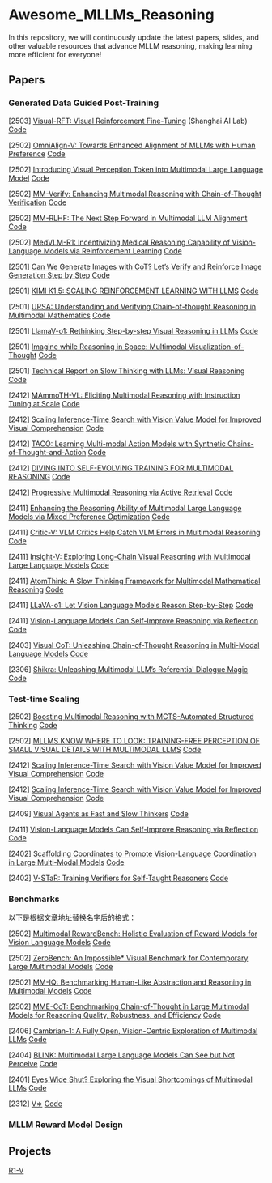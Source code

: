 # Awesome_MLLMs_Reasoning

In this repository, we will continuously update the latest papers, slides, and other valuable resources that advance MLLM reasoning, making learning more efficient for everyone!

## Papers

### Generated Data Guided Post-Training
[2503] [Visual-RFT: Visual Reinforcement Fine-Tuning](https://arxiv.org/abs/2503.01785) (Shanghai AI Lab)   [Code](https://github.com/Liuziyu77/Visual-RFT)

[2502] [OmniAlign-V: Towards Enhanced Alignment of MLLMs with Human Preference](https://arxiv.org/pdf/2502.18411) [Code]()

[2502] [Introducing Visual Perception Token into Multimodal Large Language Model](https://arxiv.org/pdf/2502.17425) [Code]()

[2502] [MM-Verify: Enhancing Multimodal Reasoning with Chain-of-Thought Verification](https://arxiv.org/pdf/2502.13383) [Code]()

[2502] [MM-RLHF: The Next Step Forward in Multimodal LLM Alignment](https://arxiv.org/pdf/2502.10391) [Code]()

[2502] [MedVLM-R1: Incentivizing Medical Reasoning Capability of Vision-Language Models via Reinforcement Learning](https://arxiv.org/pdf/2502.19634) [Code]()

[2501] [Can We Generate Images with CoT? Let’s Verify and Reinforce Image Generation Step by Step](https://arxiv.org/pdf/2501.13926) [Code]()

[2501] [KIMI K1.5: SCALING REINFORCEMENT LEARNING WITH LLMS](https://arxiv.org/pdf/2501.12599) [Code]()

[2501] [URSA: Understanding and Verifying Chain-of-thought Reasoning in Multimodal Mathematics](https://arxiv.org/pdf/2501.04686) [Code]()

[2501] [LlamaV-o1: Rethinking Step-by-step Visual Reasoning in LLMs](https://arxiv.org/pdf/2501.06186) [Code]()

[2501] [Imagine while Reasoning in Space: Multimodal Visualization-of-Thought](https://arxiv.org/pdf/2501.07542) [Code]()

[2501] [Technical Report on Slow Thinking with LLMs: Visual Reasoning](https://arxiv.org/pdf/2501.01904) [Code]()

[2412] [MAmmoTH-VL: Eliciting Multimodal Reasoning with Instruction Tuning at Scale](https://arxiv.org/pdf/2412.05237) [Code]()

[2412] [Scaling Inference-Time Search with Vision Value Model for Improved Visual Comprehension](https://arxiv.org/pdf/2412.03704) [Code]()

[2412] [TACO: Learning Multi-modal Action Models with Synthetic Chains-of-Thought-and-Action](https://arxiv.org/pdf/2412.05479) [Code]()

[2412] [DIVING INTO SELF-EVOLVING TRAINING FOR MULTIMODAL REASONING](https://arxiv.org/pdf/2412.17451) [Code]()

[2412] [Progressive Multimodal Reasoning via Active Retrieval](https://arxiv.org/pdf/2412.14835) [Code]()

[2411] [Enhancing the Reasoning Ability of Multimodal Large Language Models via Mixed Preference Optimization](https://arxiv.org/pdf/2411.10442) [Code]()

[2411] [Critic-V: VLM Critics Help Catch VLM Errors in Multimodal Reasoning](https://arxiv.org/pdf/2411.18203) [Code]()

[2411] [Insight-V: Exploring Long-Chain Visual Reasoning with Multimodal Large Language Models](https://arxiv.org/pdf/2411.14432) [Code]()

[2411] [AtomThink: A Slow Thinking Framework for Multimodal Mathematical Reasoning](https://arxiv.org/pdf/2411.11930) [Code]()

[2411] [LLaVA-o1: Let Vision Language Models Reason Step-by-Step](https://arxiv.org/pdf/2411.10440v1) [Code]()

[2411] [Vision-Language Models Can Self-Improve Reasoning via Reflection](https://arxiv.org/pdf/2411.00855) [Code]()

[2403] [Visual CoT: Unleashing Chain-of-Thought Reasoning in Multi-Modal Language Models](https://arxiv.org/pdf/2403.16999) [Code]()

[2306] [Shikra: Unleashing Multimodal LLM’s Referential Dialogue Magic](https://arxiv.org/pdf/2306.15195) [Code]()


### Test-time Scaling
[2502] [Boosting Multimodal Reasoning with MCTS-Automated Structured Thinking](https://arxiv.org/pdf/2502.02339) [Code]()

[2502] [MLLMS KNOW WHERE TO LOOK: TRAINING-FREE PERCEPTION OF SMALL VISUAL DETAILS WITH MULTIMODAL LLMS](https://arxiv.org/pdf/2502.17422) [Code]()

[2412] [Scaling Inference-Time Search with Vision Value Model for Improved Visual Comprehension](https://arxiv.org/pdf/2412.03704) [Code]()

[2412] [Scaling Inference-Time Search with Vision Value Model for Improved Visual Comprehension](https://arxiv.org/pdf/2412.03704) [Code]()

[2409] [Visual Agents as Fast and Slow Thinkers](https://openreview.net/pdf?id=ncCuiD3KJQ) [Code]()

[2411] [Vision-Language Models Can Self-Improve Reasoning via Reflection](https://arxiv.org/pdf/2411.00855) [Code](https://github.com/njucckevin/MM-Self-Improve)

[2402] [Scaffolding Coordinates to Promote Vision-Language Coordination in Large Multi-Modal Models](https://arxiv.org/pdf/2402.12058) [Code](https://github.com/leixy20/Scaffold)

[2402] [V-STaR: Training Verifiers for Self-Taught Reasoners](https://arxiv.org/pdf/2402.06457) [Code]()

### Benchmarks
以下是根据文章地址替换名字后的格式：

[2502] [Multimodal RewardBench: Holistic Evaluation of Reward Models for Vision Language Models](https://arxiv.org/pdf/2502.14191) [Code](https://github.com/facebookresearch/multimodal_rewardbench)  

[2502] [ZeroBench: An Impossible* Visual Benchmark for Contemporary Large Multimodal Models](https://arxiv.org/pdf/2502.09696) [Code](https://zerobench.github.io/)  

[2502] [MM-IQ: Benchmarking Human-Like Abstraction and Reasoning in Multimodal Models](https://arxiv.org/pdf/2502.00698) [Code](https://acechq.github.io/MMIQ-benchmark/)  

[2502] [MME-CoT: Benchmarking Chain-of-Thought in Large Multimodal Models for Reasoning Quality, Robustness, and Efficiency](https://arxiv.org/pdf/2502.09621) [Code](https://mmecot.github.io/)

[2406] [Cambrian-1: A Fully Open, Vision-Centric Exploration of Multimodal LLMs](https://arxiv.org/pdf/2406.16860) [Code](https://github.com/cambrian-mllm/cambrian)

[2404] [BLINK: Multimodal Large Language Models Can See but Not Perceive](https://arxiv.org/pdf/2404.12390) [Code]()

[2401] [Eyes Wide Shut? Exploring the Visual Shortcomings of Multimodal LLMs](https://arxiv.org/pdf/2401.06209) [Code]()

[2312] [V∗](https://arxiv.org/pdf/2312.14135)  [Code]() 

### MLLM Reward Model Design

## Projects
[R1-V](https://github.com/Deep-Agent/R1-V) 

